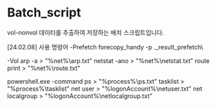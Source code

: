 # Batch_script
vol-nonvol 데이터를 추출하여 저장하는 배치 스크립트입니다.

[24.02.08] 사용 명령어
-Prefetch
forecopy_handy -p .\_result\_prefetch\

-Vol
<net>
arp -a > "%net%\arp.txt"
netstat -ano > "%net%\netstat.txt"
route print > "%net%\route.txt"

<process>
powershell.exe -command ps > "%process%\ps.txt"
tasklist > "%process%\tasklist"

<logonAccount>
net user > "%logonAccount%\netuser.txt"
net localgroup > "%logonAccount%\netlocalgroup.txt"
